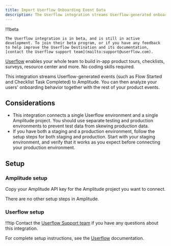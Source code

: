 ```yaml
---
title: Import Userflow Onboarding Event Data
description: The Userflow integration streams Userflow-generated onboarding events (such as Flow Started and Checklist Task Completed) to Amplitude. You can then analyze your users' onboarding behavior together with the rest of your product events.
---
```


!!!beta

    The Userflow integration is in beta, and is still in active development. To join their beta program, or if you have any feedback to help improve the Userflow Destination and its documentation, [contact the Userflow support team](mailto:support@userflow.com).

[Userflow](https://userflow.com) enables your whole team to build in-app product tours, checklists, surveys, resource center and more. No coding skills required.

This integration streams Userflow-generated events (such as Flow Started and Checklist Task Completed) to Amplitude. You can then analyze your users' onboarding behavior together with the rest of your product events.

## Considerations

- This integration connects a single Userflow environment and a single Amplitude project. You should use separate testing and production environments to prevent test data from skewing production data. 
- If you have both a staging and a production environment, follow the setup steps for both staging and production. Start with your staging environment, and verify that it works as you expect before connecting your production environment.

## Setup

### Amplitude setup

Copy your Amplitude API key for the Amplitude project you want to connect.

There are no other setup steps in Amplitude. 

### Userflow setup

!!!tip
    Contact the [Userflow Support team](mailto:support@userflow.com) if you have any questions about this integration.

For complete setup instructions, see the [Userflow](https://userflow.com/docs/integrations/amplitude) documentation.
